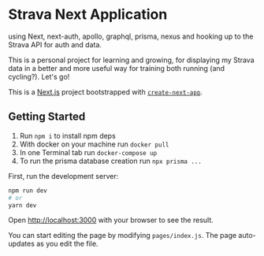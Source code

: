 # Strava Next Application

using Next, next-auth, apollo, graphql, prisma, nexus and hooking up to the Strava API for auth and data.

This is a personal project for learning and growing, for displaying my Strava data in a better and more useful way for training both running (and cycling?). Let's go!

This is a [Next.js](https://nextjs.org/) project bootstrapped with [`create-next-app`](https://github.com/vercel/next.js/tree/canary/packages/create-next-app).

## Getting Started

1. Run `npm i` to install npm deps
2. With docker on your machine run `docker pull`
3. In one Terminal tab run `docker-compose up`
4. To run the prisma database creation run `npx prisma ...`

First, run the development server:

```bash
npm run dev
# or
yarn dev
```

Open [http://localhost:3000](http://localhost:3000) with your browser to see the result.

You can start editing the page by modifying `pages/index.js`. The page auto-updates as you edit the file.
